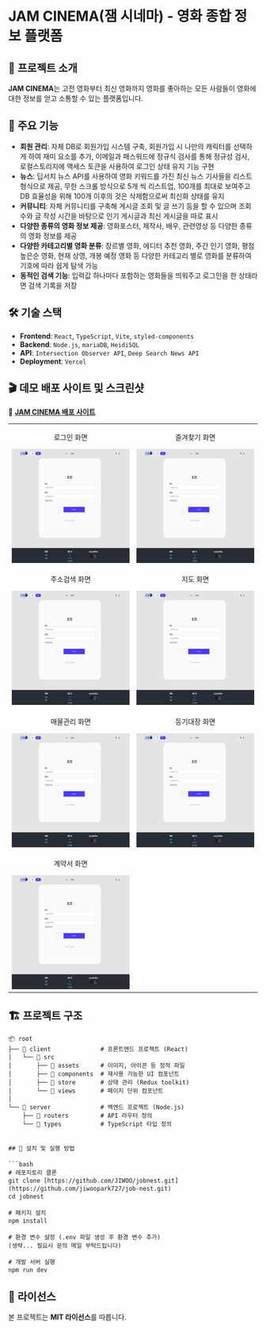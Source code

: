 # JAM CINEMA(잼 시네마) - 영화 종합 정보 플랫폼

## 🚀 프로젝트 소개

**JAM CINEMA**는 고전 영화부터 최신 영화까지 영화를 좋아하는 모든 사람들이 영화에 대한 정보를 얻고 소통할 수 있는 플랫폼입니다.

## 🎯 주요 기능

- **회원 관리**: 자체 DB로 회원가입 시스템 구축, 회원가입 시 나만의 캐릭터를 선택하게 하여 재미 요소를 추가, 이메일과 패스워드에 정규식 검사를 통해 정규성 검사, 로컬스토리지에 액세스 토큰을 사용하여 로그인 상태 유지 기능 구현
- **뉴스**: 딥서치 뉴스 API를 사용하여 영화 키워드를 가진 최신 뉴스 기사들을 리스트 형식으로 제공, 무한 스크롤 방식으로 5개 씩 리스트업, 100개를 최대로 보여주고 DB 효율성을 위해 100개 이후의 것은 삭제함으로써 최신화 상태를 유지
- **커뮤니티**: 자체 커뮤니티를 구축해 게시글 조회 및 글 쓰기 등을 할 수 있으며 조회수와 글 작성 시간을 바탕으로 인기 게시글과 최신 게시글을 따로 표시
- **다양한 종류의 영화 정보 제공**: 영화포스터, 제작사, 배우, 관련영상 등 다양한 종류의 영화 정보를 제공
- **다양한 카테고리별 영화 분류**: 장르별 영화, 에디터 추천 영화, 주간 인기 영화, 평점 높은순 영화, 현재 상영, 개봉 예정 영화 등 다양한 카테고리 별로 영화를 분류하여 기호에 따라 쉽게 탐색 가능
- **동적인 검색 기능**: 입력값 하나마다 포함하는 영화들을 띄워주고 로그인을 한 상태라면 검색 기록을 저장

## 🛠 기술 스택

- **Frontend**: `React`, `TypeScript`, `Vite`, `styled-components`
- **Backend**: `Node.js`, `mariaDB`, `HeidiSQL`
- **API**: `Intersection Observer API`, `Deep Search News API`
- **Deployment**: `Vercel`

## 🎬 데모 배포 사이트 및 스크린샷

🚀 **[JAM CINEMA 배포 사이트](https://job-nest-iota.vercel.app)**

<table>
  <tr>
    <td align="center">
      <p>로그인 화면</p>
      <img src="./src/assets/images/jamcinema_login.png" height="230" alt="로그인 화면">
    </td>
    <td align="center">
      <p>즐겨찾기 화면</p>
      <img src="./src/assets/images/jamcinema_login.png" height="230" alt="즐겨찾기 화면">
    </td>
  </tr>
  <tr>
    <td align="center">
      <p>주소검색 화면</p>
      <img src="./src/assets/images/jamcinema_login.png" height="230" alt="주소검색 화면">
    </td>
    <td align="center">
      <p>지도 화면</p>
      <img src="./src/assets/images/jamcinema_login.png" height="230" alt="지도 화면">
    </td>
  </tr>
  <tr>
    <td align="center">
      <p>매물관리 화면</p>
      <img src="./src/assets/images/jamcinema_login.png" height="230" alt="매물관리 화면">
    </td>
    <td align="center">
      <p>등기대장 화면</p>
      <img src="./src/assets/images/jamcinema_login.png" height="230" alt="등기대장 화면">
    </td>
  </tr>
  <tr>
    <td align="center">
      <p>계약서 화면</p>
      <img src="./src/assets/images/jamcinema_login.png" height="230" alt="계약서 화면">
    </td>
  </tr>
</table>

## 🏗 프로젝트 구조

````plaintext
📦 root
├── 📁 client              # 프론트엔드 프로젝트 (React)
│   └── 📁 src
│       ├── 📁 assets      # 이미지, 아이콘 등 정적 파일
│       ├── 📁 components  # 재사용 가능한 UI 컴포넌트
│       ├── 📁 store       # 상태 관리 (Redux toolkit)
│       └── 📁 views       # 페이지 단위 컴포넌트
│
└── 📁 server              # 백엔드 프로젝트 (Node.js)
    ├── 📁 routers         # API 라우터 정의
    └── 📁 types           # TypeScript 타입 정의


## 🔧 설치 및 실행 방법

```bash
# 레포지토리 클론
git clone [https://github.com/JIWOO/jobnest.git](https://github.com/jiwoopark727/job-nest.git)
cd jobnest

# 패키지 설치
npm install

# 환경 변수 설정 (.env 파일 생성 후 환경 변수 추가)
(생략... 필요시 문의 메일 부탁드립니다)

# 개발 서버 실행
npm run dev
````

## 📜 라이선스

본 프로젝트는 **MIT 라이선스**를 따릅니다.
